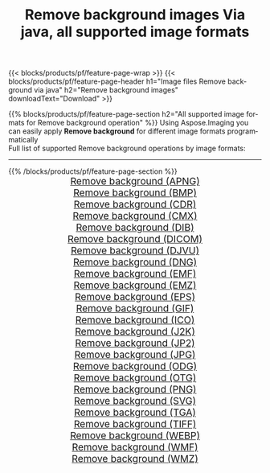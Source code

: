 ﻿---
title: Remove background images Via java, all supported image formats 
weight: 3920
url: /java/remove-background 
lang: en
langdirlevel: 2
locales: zh-hans,ja,it,ru,de,es,fr,nl,id,lt,pl,pt,vi,tr,ko,zh-hant,ar,hi,th,sv,cs,uk,he
description: Using Aspose.Imaging you can easily Remove background images Via java
---

{{< blocks/products/pf/feature-page-wrap >}}
{{< blocks/products/pf/feature-page-header h1="Image files Remove background via java" h2="Remove background images" downloadText="Download" >}}


{{% blocks/products/pf/feature-page-section  h2="All supported image formats for Remove background operation" %}}
Using Aspose.Imaging you can easily apply **Remove background** for different image formats programmatically
<br/>
Full list of supported Remove background operations by image formats:
<hr/>
{{% /blocks/products/pf/feature-page-section %}}
<div class="container-fluid productfamilypage bg-gray">
    <div class="convertypes bg-gray agp-content section">
        <div class="container">
		<div class="row other-converters" style="gap: 10px;font-size: 19px;text-align:center;">
		    <div class='col-md-2 other-converter remove-lp remove-rp'><a href="/imaging/java/remove-background/apng" style="padding:15px;">Remove background (APNG)</a></div><div class='col-md-2 other-converter remove-lp remove-rp'><a href="/imaging/java/remove-background/bmp" style="padding:15px;">Remove background (BMP)</a></div><div class='col-md-2 other-converter remove-lp remove-rp'><a href="/imaging/java/remove-background/cdr" style="padding:15px;">Remove background (CDR)</a></div><div class='col-md-2 other-converter remove-lp remove-rp'><a href="/imaging/java/remove-background/cmx" style="padding:15px;">Remove background (CMX)</a></div><div class='col-md-2 other-converter remove-lp remove-rp'><a href="/imaging/java/remove-background/dib" style="padding:15px;">Remove background (DIB)</a></div><div class='col-md-2 other-converter remove-lp remove-rp'><a href="/imaging/java/remove-background/dicom" style="padding:15px;">Remove background (DICOM)</a></div><div class='col-md-2 other-converter remove-lp remove-rp'><a href="/imaging/java/remove-background/djvu" style="padding:15px;">Remove background (DJVU)</a></div><div class='col-md-2 other-converter remove-lp remove-rp'><a href="/imaging/java/remove-background/dng" style="padding:15px;">Remove background (DNG)</a></div><div class='col-md-2 other-converter remove-lp remove-rp'><a href="/imaging/java/remove-background/emf" style="padding:15px;">Remove background (EMF)</a></div><div class='col-md-2 other-converter remove-lp remove-rp'><a href="/imaging/java/remove-background/emz" style="padding:15px;">Remove background (EMZ)</a></div><div class='col-md-2 other-converter remove-lp remove-rp'><a href="/imaging/java/remove-background/eps" style="padding:15px;">Remove background (EPS)</a></div><div class='col-md-2 other-converter remove-lp remove-rp'><a href="/imaging/java/remove-background/gif" style="padding:15px;">Remove background (GIF)</a></div><div class='col-md-2 other-converter remove-lp remove-rp'><a href="/imaging/java/remove-background/ico" style="padding:15px;">Remove background (ICO)</a></div><div class='col-md-2 other-converter remove-lp remove-rp'><a href="/imaging/java/remove-background/j2k" style="padding:15px;">Remove background (J2K)</a></div><div class='col-md-2 other-converter remove-lp remove-rp'><a href="/imaging/java/remove-background/jp2" style="padding:15px;">Remove background (JP2)</a></div><div class='col-md-2 other-converter remove-lp remove-rp'><a href="/imaging/java/remove-background/jpg" style="padding:15px;">Remove background (JPG)</a></div><div class='col-md-2 other-converter remove-lp remove-rp'><a href="/imaging/java/remove-background/odg" style="padding:15px;">Remove background (ODG)</a></div><div class='col-md-2 other-converter remove-lp remove-rp'><a href="/imaging/java/remove-background/otg" style="padding:15px;">Remove background (OTG)</a></div><div class='col-md-2 other-converter remove-lp remove-rp'><a href="/imaging/java/remove-background/png" style="padding:15px;">Remove background (PNG)</a></div><div class='col-md-2 other-converter remove-lp remove-rp'><a href="/imaging/java/remove-background/svg" style="padding:15px;">Remove background (SVG)</a></div><div class='col-md-2 other-converter remove-lp remove-rp'><a href="/imaging/java/remove-background/tga" style="padding:15px;">Remove background (TGA)</a></div><div class='col-md-2 other-converter remove-lp remove-rp'><a href="/imaging/java/remove-background/tiff" style="padding:15px;">Remove background (TIFF)</a></div><div class='col-md-2 other-converter remove-lp remove-rp'><a href="/imaging/java/remove-background/webp" style="padding:15px;">Remove background (WEBP)</a></div><div class='col-md-2 other-converter remove-lp remove-rp'><a href="/imaging/java/remove-background/wmf" style="padding:15px;">Remove background (WMF)</a></div><div class='col-md-2 other-converter remove-lp remove-rp'><a href="/imaging/java/remove-background/wmz" style="padding:15px;">Remove background (WMZ)</a></div>
                </div>
        </div>
    </div>
</div>
<br/>
